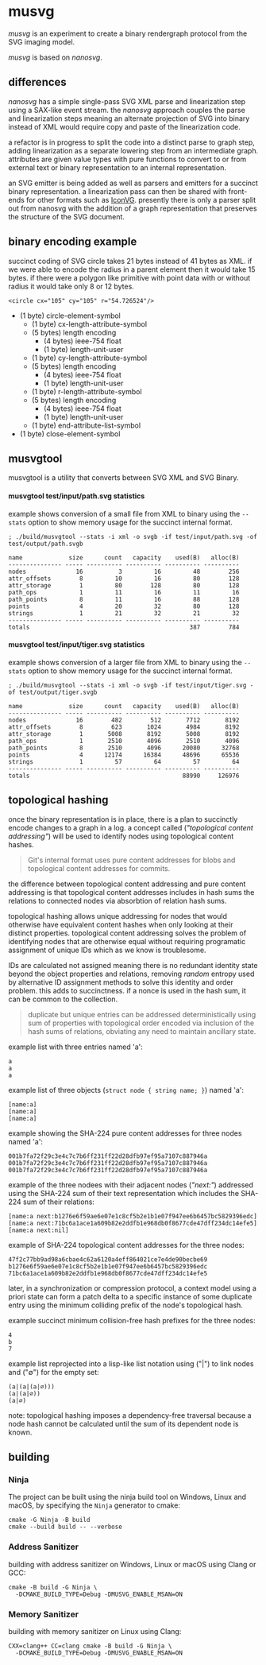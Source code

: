 # musvg

_musvg_ is an experiment to create a binary rendergraph protocol from the
SVG imaging model.

_musvg_ is based on _nanosvg_.

## differences

_nanosvg_ has a simple single-pass SVG XML parse and linearization step
using a SAX-like event stream. the _nanosvg_ approach couples the parse and
linearization steps meaning an alternate projection of SVG into binary
instead of XML would require copy and paste of the linearization code.

a refactor is in progress to split the code into a distinct parse to graph
step, adding linearization as a separate lowering step from an intermediate
graph. attributes are given value types with pure functions to convert to or
from external text or binary representation to an internal representation.

an SVG emitter is being added as well as parsers and emitters for a succinct
binary representation. a linearization pass can then be shared with front-ends
for other formats such as [IconVG](https://github.com/google/iconvg/).
presently there is only a parser split out from nanosvg with the addition
of a graph representation that preserves the structure of the SVG document.

## binary encoding example

succinct coding of SVG circle takes 21 bytes instead of 41 bytes as XML.
if we were able to encode the radius in a parent element then it would take 15 bytes.
if there were a polygon like primitive with point data with or without radius
it would take only 8 or 12 bytes.

```
<circle cx="105" cy="105" r="54.726524"/>
```

- (1 byte) circle-element-symbol
  - (1 byte) cx-length-attribute-symbol
  - (5 bytes) length encoding
    - (4 bytes) ieee-754 float
    - (1 byte)  length-unit-user
  - (1 byte) cy-length-attribute-symbol
  - (5 bytes) length encoding
    - (4 bytes) ieee-754 float
    - (1 byte)  length-unit-user
  - (1 byte) r-length-attribute-symbol
  - (5 bytes) length encoding
    - (4 bytes) ieee-754 float
    - (1 byte)  length-unit-user
  - (1 byte) end-attribute-list-symbol
- (1 byte) close-element-symbol

## musvgtool

musvgtool is a utility that converts between SVG XML and SVG Binary.

#### musvgtool test/input/path.svg statistics

example shows conversion of a small file from XML to binary using the
`--stats` option to show memory usage for the succinct internal format.

```
; ./build/musvgtool --stats -i xml -o svgb -if test/input/path.svg -of test/output/path.svgb

name             size      count   capacity    used(B)   alloc(B)
--------------- ----- ---------- ---------- ---------- ----------
nodes              16          3         16         48        256
attr_offsets        8         10         16         80        128
attr_storage        1         80        128         80        128
path_ops            1         11         16         11         16
path_points         8         11         16         88        128
points              4         20         32         80        128
strings             1         21         32         21         32
--------------- ----- ---------- ---------- ---------- ----------
totals                                             387        784
```

#### musvgtool test/input/tiger.svg statistics

example shows conversion of a larger file from XML to binary using the
`--stats` option to show memory usage for the succinct internal format.

```
; ./build/musvgtool --stats -i xml -o svgb -if test/input/tiger.svg -of test/output/tiger.svgb

name             size      count   capacity    used(B)   alloc(B)
--------------- ----- ---------- ---------- ---------- ----------
nodes              16        482        512       7712       8192
attr_offsets        8        623       1024       4984       8192
attr_storage        1       5008       8192       5008       8192
path_ops            1       2510       4096       2510       4096
path_points         8       2510       4096      20080      32768
points              4      12174      16384      48696      65536
strings             1         57         64         57         64
--------------- ----- ---------- ---------- ---------- ----------
totals                                           88990     126976
```

## topological hashing

once the binary representation is in place, there is a plan to succinctly
encode changes to a graph in a log. a concept called (_"topological content
addressing"_) will be used to identify nodes using topological content hashes.

> Git's internal format uses pure content addresses for blobs and
> topological content addresses for commits.

the difference between topological content addressing and pure content
addressing is that topological content addresses includes in hash sums
the relations to connected nodes via absorbtion of relation hash sums.

topological hashing allows unique addressing for nodes that would otherwise
have equivalent content hashes when only looking at their distinct properties.
topological content addressing solves the problem of identifying nodes that
are otherwise equal without requiring programatic assignment of unique IDs
which as we know is troublesome.

IDs are calculated not assigned meaning there is no redundant identity state
beyond the object properties and relations, removing _random_ entropy used
by alternative ID assignment methods to solve this identity and order problem.
this adds to succinctness. if a nonce is used in the hash sum, it can be
common to the collection.

> duplicate but unique entries can be addressed deterministically using
> sum of properties with topological order encoded via inclusion of the
> hash sums of relations, obviating any need to maintain ancillary state.

example list with three entries named 'a':

```
a
a
a
```

example list of three objects (`struct node { string name; }`) named 'a':


```
[name:a]
[name:a]
[name:a]
```

example showing the SHA-224 pure content addresses for three nodes named 'a':

```
001b7fa72f29c3e4c7c7b6ff231ff22d28dfb97ef95a7107c887946a
001b7fa72f29c3e4c7c7b6ff231ff22d28dfb97ef95a7107c887946a
001b7fa72f29c3e4c7c7b6ff231ff22d28dfb97ef95a7107c887946a
```

example of the three nodees with their adjacent nodes (_"next:"_) addressed
using the SHA-224 sum of their text representation which includes the SHA-224
sum of their relations:

```
[name:a next:b1276e6f59ae6e07e1c8cf5b2e1b1e07f947ee6b6457bc5829396edc]
[name:a next:71bc6a1ace1a609b82e2ddfb1e968db0f8677cde47dff234dc14efe5]
[name:a next:nil]
```

example of SHA-224 topological content addresses for the three nodes:

```
47f2c77bb9ad98a6cbae4c62a6120a4eff864021ce7e4de90becbe69
b1276e6f59ae6e07e1c8cf5b2e1b1e07f947ee6b6457bc5829396edc
71bc6a1ace1a609b82e2ddfb1e968db0f8677cde47dff234dc14efe5
```

later, in a synchronization or compression protocol, a context model using
a priori state can form a patch delta to a specific instance of some duplicate
entry using the minimum colliding prefix of the node's topological hash.

example succinct minimum collision-free hash prefixes for the three nodes:

```
4
b
7
```

example list reprojected into a lisp-like list notation using ("|") to
link nodes and ("∅") for the empty set:

```
(a|(a|(a|∅)))
(a|(a|∅))
(a|∅)
```

note: topological hashing imposes a dependency-free traversal because a node
hash cannot be calculated until the sum of its dependent node is known.

## building

### Ninja

The project can be built using the ninja build tool on Windows, Linux
and macOS, by specifying the `Ninja` generator to cmake:

```
cmake -G Ninja -B build
cmake --build build -- --verbose
```

### Address Sanitizer

building with address sanitizer on Windows, Linux or macOS using Clang or GCC:

```
cmake -B build -G Ninja \
  -DCMAKE_BUILD_TYPE=Debug -DMUSVG_ENABLE_MSAN=ON
```

### Memory Sanitizer

building with memory sanitizer on Linux using Clang:

```
CXX=clang++ CC=clang cmake -B build -G Ninja \
  -DCMAKE_BUILD_TYPE=Debug -DMUSVG_ENABLE_MSAN=ON
```
